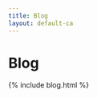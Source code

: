 ```yaml
---
title: Blog
layout: default-ca
---
```




<!-- GENERATED FILE -- DO NOT EDIT -->



# Blog

{% include blog.html %}
